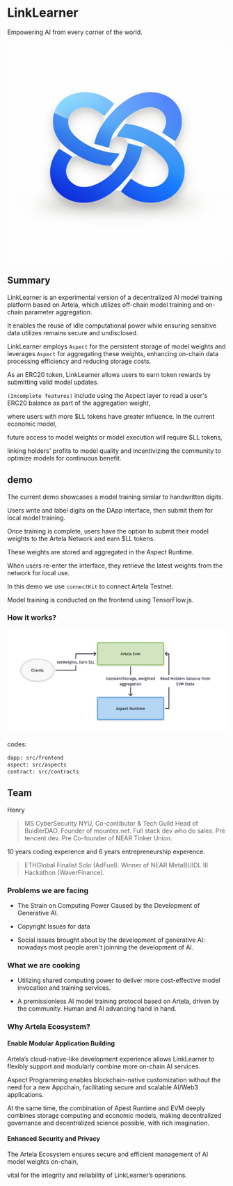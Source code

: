 # LinkLearner

Empowering AI from every corner of the world.

![Logo](docs/Logo.png)

## Summary 

LinkLearner is an experimental version of a decentralized AI model training platform based on Artela, which utilizes off-chain model training and on-chain parameter aggregation. 

It enables the reuse of idle computational power while ensuring sensitive data utilizes remains secure and undisclosed. 

LinkLearner employs `Aspect` for the persistent storage of model weights and leverages `Aspect` for aggregating these weights, enhancing on-chain data processing efficiency and reducing storage costs. 

As an ERC20 token, LinkLearner allows users to earn token rewards by submitting valid model updates.

`(Incomplete features)` include using the Aspect layer to read a user's ERC20 balance as part of the aggregation weight, 

where users with more $LL tokens have greater influence. In the current economic model, 

future access to model weights or model execution will require $LL tokens,

linking holders' profits to model quality and incentivizing the community to optimize models for continuous benefit.

## demo

The current demo showcases a model training similar to handwritten digits. 

Users write and label digits on the DApp interface, then submit them for local model training. 

Once training is complete, users have the option to submit their model weights to the Artela Network and earn $LL tokens. 

These weights are stored and aggregated in the Aspect Runtime. 

When users re-enter the interface, they retrieve the latest weights from the network for local use. 

In this demo we use `connectKit` to connect Artela Testnet.

Model training is conducted on the frontend using TensorFlow.js.

### How it works?

![How it works](docs/LL.png)

codes: 

```
dapp: src/frontend
aspect: src/aspects
contract: src/contracts
```

## Team

Henry

> MS CyberSecurity NYU, Co-contibutor & Tech Guild Head of BuidlerDAO, Founder of mountex.net. Full stack dev who do sales. Pre tencent dev.  Pre Co-founder of NEAR Tinker Union. 

10 years coding experence and 6 years entrepreneurship experence.

> ETHGlobal Finalist Solo (AdFuel). Winner of NEAR MetaBUIDL III Hackathon (WaverFinance).

### Problems we are facing 

* The Strain on Computing Power Caused by the Development of Generative AI.

* Copyright Issues for data

* Social issues brought about by the development of generative AI: nowadays most people aren't joinning the development of AI.

### What we are cooking

* Utilizing shared computing power to deliver more cost-effective model invocation and training services.

* A premissionless AI model training protocol based on Artela, driven by the community. Human and AI advancing hand in hand.

### Why Artela Ecosystem? 

#### Enable Modular Application Building

Artela’s cloud-native-like development experience allows LinkLearner to flexibly support and modularly combine more on-chain AI services. 

Aspect Programming enables blockchain-native customization without the need for a new Appchain, facilitating secure and scalable AI/Web3 applications.

At the same time, the combination of Apest Runtime and EVM deeply combines storage computing and economic models, making decentralized governance and decentralized science possible, with rich imagination.

#### Enhanced Security and Privacy

The Artela Ecosystem ensures secure and efficient management of AI model weights on-chain, 

vital for the integrity and reliability of LinkLearner’s operations.